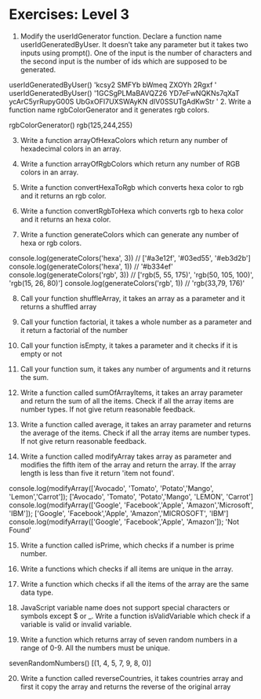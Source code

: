 # Exercises: Level 3
1. Modify the userIdGenerator function. Declare a function name userIdGeneratedByUser. It doesn’t take any parameter but it takes two inputs using prompt(). One of the input is the number of characters and the second input is the number of ids which are supposed to be generated.

userIdGeneratedByUser()
'kcsy2
SMFYb
bWmeq
ZXOYh
2Rgxf
'
userIdGeneratedByUser()
'1GCSgPLMaBAVQZ26
YD7eFwNQKNs7qXaT
ycArC5yrRupyG00S
UbGxOFI7UXSWAyKN
dIV0SSUTgAdKwStr
'
2. Write a function name rgbColorGenerator and it generates rgb colors.

rgbColorGenerator()
rgb(125,244,255)

3. Write a function arrayOfHexaColors which return any number of hexadecimal colors in an array.

4. Write a function arrayOfRgbColors which return any number of RGB colors in an array.

5. Write a function convertHexaToRgb which converts hexa color to rgb and it returns an rgb color.

6. Write a function convertRgbToHexa which converts rgb to hexa color and it returns an hexa color.

7. Write a function generateColors which can generate any number of hexa or rgb colors.

console.log(generateColors('hexa', 3)) // ['#a3e12f', '#03ed55', '#eb3d2b']
console.log(generateColors('hexa', 1)) // '#b334ef'
console.log(generateColors('rgb', 3)) // ['rgb(5, 55, 175)', 'rgb(50, 105, 100)', 'rgb(15, 26, 80)']
console.log(generateColors('rgb', 1)) // 'rgb(33,79, 176)'

8. Call your function shuffleArray, it takes an array as a parameter and it returns a shuffled array

9. Call your function factorial, it takes a whole number as a parameter and it return a factorial of the number

10. Call your function isEmpty, it takes a parameter and it checks if it is empty or not

11. Call your function sum, it takes any number of arguments and it returns the sum.

12. Write a function called sumOfArrayItems, it takes an array parameter and return the sum of all the items. Check if all the array items are number types. If not give return reasonable feedback.

13. Write a function called average, it takes an array parameter and returns the average of the items. Check if all the array items are number types. If not give return reasonable feedback.

14. Write a function called modifyArray takes array as parameter and modifies the fifth item of the array and return the array. If the array length is less than five it return 'item not found'.

console.log(modifyArray(['Avocado', 'Tomato', 'Potato','Mango', 'Lemon','Carrot']);
['Avocado', 'Tomato', 'Potato','Mango', 'LEMON', 'Carrot']
console.log(modifyArray(['Google', 'Facebook','Apple', 'Amazon','Microsoft',  'IBM']);
['Google', 'Facebook','Apple', 'Amazon','MICROSOFT',  'IBM']
console.log(modifyArray(['Google', 'Facebook','Apple', 'Amazon']);
  'Not Found'

15. Write a function called isPrime, which checks if a number is prime number.

16. Write a functions which checks if all items are unique in the array.

17. Write a function which checks if all the items of the array are the same data type.

18. JavaScript variable name does not support special characters or symbols except $ or _. Write a function isValidVariable which check if a variable is valid or invalid variable.

19. Write a function which returns array of seven random numbers in a range of 0-9. All the numbers must be unique.

sevenRandomNumbers()
[(1, 4, 5, 7, 9, 8, 0)]

20. Write a function called reverseCountries, it takes countries array and first it copy the array and returns the reverse of the original array